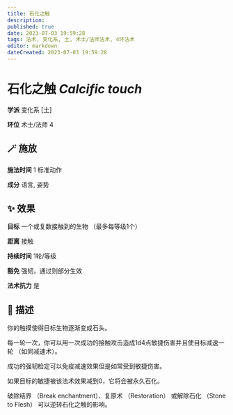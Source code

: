 ```yaml
---
title: 石化之触
description: 
published: true
date: 2023-07-03 19:59:28
tags: 法术, 变化系, 土, 术士/法师法术, 4环法术
editor: markdown
dateCreated: 2023-07-03 19:59:28
---
```


# **石化之触** *Calcific touch*

**学派** 变化系 \[土\] 

**环位** 术士/法师 4

## 🪄 施放

**施法时间** 1 标准动作

**成分** 语言, 姿势

## ✨ 效果 

**目标** 一个或复数接触到的生物 （最多每等级1个） 

**距离** 接触  

**持续时间** 1轮/等级 

**豁免** 强韧，通过则部分生效

**法术抗力** 是

## 📖 描述

你的触摸使得目标生物逐渐变成石头。

每一轮一次，你可以用一次成功的接触攻击造成1d4点敏捷伤害并且使目标减速一轮 （如同减速术）。

成功的强韧检定可以免疫减速效果但是如常受到敏捷伤害。

如果目标的敏捷被该法术效果减到0，它将会被永久石化。

破除结界 （Break enchantment）、复原术 （Restoration） 或解除石化 （Stone to Flesh） 可以逆转石化之触的影响。
    